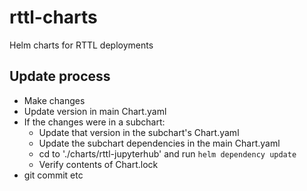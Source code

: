 # rttl-charts
Helm charts for RTTL deployments

## Update process
- Make changes
- Update version in main Chart.yaml
- If the changes were in a subchart:
  - Update that version in the subchart's Chart.yaml
  - Update the subchart dependencies in the main Chart.yaml
  - cd to './charts/rttl-jupyterhub' and run `helm dependency update`
  - Verify contents of Chart.lock
- git commit etc